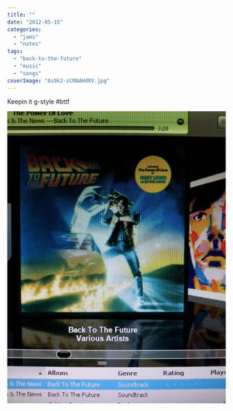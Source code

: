 ```yaml
---
title: ""
date: "2012-05-15"
categories: 
  - "jams"
  - "notes"
tags: 
  - "back-to-the-future"
  - "music"
  - "songs"
coverImage: "As9k2-sCMAAHdRV.jpg"
---
```


Keepin it g-style #bttf

[![](images/As9k2-sCMAAHdRV-768x1024.jpg)](https://davidpeach.co.uk/wp-content/uploads/2023/04/As9k2-sCMAAHdRV.jpg)
